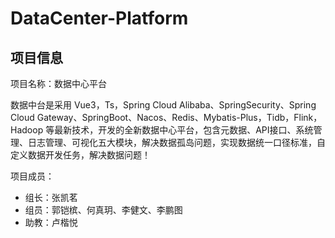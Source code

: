 # DataCenter-Platform

## 项目信息

项目名称：数据中心平台

数据中台是采用 Vue3，Ts，Spring Cloud Alibaba、SpringSecurity、Spring Cloud Gateway、SpringBoot、Nacos、Redis、Mybatis-Plus，Tidb，Flink，Hadoop 等最新技术，开发的全新数据中心平台，包含元数据、API接口、系统管理、日志管理、可视化五大模块，解决数据孤岛问题，实现数据统一口径标准，自定义数据开发任务，解决数据问题！

项目成员：

- 组长：张凯茗
- 组员：郭铠槟、何真玥、李健文、李鹏图
- 助教：卢楷悦
